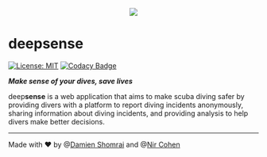 <p align="center">
  <a href="https://www.divesense.tech/" rel="noopener" alt="divesense">
    <img src="https://github.com/cartmandos/deep-sense-client/assets/42044559/e7e3e2ea-0778-4a95-8695-97e37bac8657"/>
    <!-- <img src="https://github.com/cartmandos/deep-sense-client/assets/42044559/f7557751-0e87-4f8d-879c-438d506e6817"/> -->
  </a>
</p>

# deep**sense**

[![License: MIT](https://img.shields.io/badge/License-MIT-green.svg)](https://opensource.org/licenses/MIT) [![Codacy Badge](https://api.codacy.com/project/badge/Grade/9011847142834a73a81d51efa3aef17f)](https://app.codacy.com/gh/cartmandos/deep-sense-client?utm_source=github.com&utm_medium=referral&utm_content=cartmandos/deep-sense-client&utm_campaign=Badge_Grade)

**_Make sense of your dives, save lives_**

deep**sense** is a web application that aims to make scuba diving safer
by providing divers with a platform to report diving incidents anonymously,
sharing information about diving incidents,
and providing analysis to help divers make better decisions.

---

Made with ❤️ by @[Damien Shomrai](https://github.com/cartmandos) and @[Nir Cohen](NirItaCohen)
